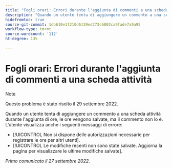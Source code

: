 ```yaml
---
title: "Fogli orari: Errori durante l'aggiunta di commenti a una scheda attività"
description: "Quando un utente tenta di aggiungere un commento a una scheda attività durante l'aggiunta di ore, le ore vengono salvate, ma il commento non lo è. L'utente visualizza anche messaggi di errore."
hidefromtoc: true
source-git-commit: 1db610e1f210d6139ed273c6002ca9fade7a9a95
workflow-type: tm+mt
source-wordcount: '112'
ht-degree: 13%

---
```



# Fogli orari: Errori durante l&#39;aggiunta di commenti a una scheda attività

>[!NOTE]
>
>Questo problema è stato risolto il 29 settembre 2022.

Quando un utente tenta di aggiungere un commento a una scheda attività durante l&#39;aggiunta di ore, le ore vengono salvate, ma il commento non lo è. L’utente visualizza anche i seguenti messaggi di errore:

* [!UICONTROL Non si dispone delle autorizzazioni necessarie per registrare le ore per altri utenti].
* [!UICONTROL Le modifiche recenti non sono state salvate. Aggiorna la pagina per visualizzare le ultime modifiche salvate].

_Primo comunicato il 27 settembre 2022._

